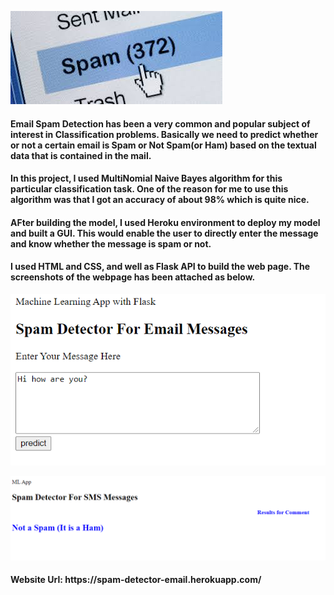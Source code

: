 ![EMail Spam](images.jpg)

<h4> Email Spam Detection has been a very common and popular subject of interest in Classification problems. Basically we need to predict whether or not a certain email is Spam or Not Spam(or Ham) based on the textual data that is contained in the mail.</h4>

<h4> In this project, I used MultiNomial Naive Bayes algorithm for this particular classification task. One of the reason for me to use this algorithm was that I got an accuracy of about 98% which is quite nice. </h4>

<h4> AFter building the model, I used Heroku environment to deploy my model and built a GUI. This would enable the user to directly enter the message and know whether the message is spam or not. </h4>

<h4> I used HTML and CSS, and well as Flask API to build the web page. The screenshots of the webpage has been attached as below. </h4>

![1](1.png)

![2](2.png)

<h4> Website Url: https://spam-detector-email.herokuapp.com/
